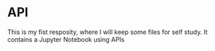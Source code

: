 # API
This is my fist resposity, where I will keep some files for self study.
It contains a Jupyter Notebook using APIs
